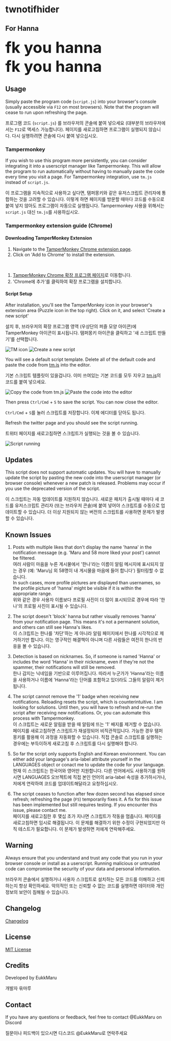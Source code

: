 # twnotifhider

## For Hanna

<font size="7">**fk you hanna**  
**fk you hanna**  
</font>  

## Usage

Simply paste the program code (`script.js`) into your browser's console (usually accessible via `F12` on most browsers). Note that the program will cease to run upon refreshing the page.

프로그램 코드 (`script.js`) 를 브라우저의 콘솔에 붙여 넣으세요 (대부분의 브라우저에서는 `F12`로 액세스 가능합니다). 페이지를 새로고침하면 프로그램이 실행되지 않습니다. 다시 실행하려면 콘솔에 다시 붙여 넣으십시오.

### Tampermonkey

If you wish to use this program more persistently, you can consider integrating it into a userscript manager like Tampermonkey. This will allow the program to run automatically without having to manually paste the code every time you visit a page.
For Tampermonkey integration, use `tm.js` instead of `script.js`.

이 프로그램을 지속적으로 사용하고 싶다면, 탬퍼몽키와 같은 유저스크립트 관리자에 통합하는 것을 고려할 수 있습니다. 이렇게 하면 페이지를 방문할 때마다 코드를 수동으로 붙여 넣지 않아도 프로그램이 자동으로 실행됩니다.
Tampermonkey 사용을 위해서는 `script.js` 대신 `tm.js`를 사용하십시오.

### Tampermonkey extension guide (Chrome)

#### Downloading TamperMonkey Extension

1. Navigate to the [TamperMonkey Chrome extension page](https://chromewebstore.google.com/detail/tampermonkey/dhdgffkkebhmkfjojejmpbldmpobfkfo).
2. Click on 'Add to Chrome' to install the extension.
<br>

1. [TamperMonkey Chrome 확장 프로그램 페이지](https://chromewebstore.google.com/detail/tampermonkey/dhdgffkkebhmkfjojejmpbldmpobfkfo)로 이동합니다.<br>
2. 'Chrome에 추가'를 클릭하여 확장 프로그램을 설치합니다.

#### Script Setup

After installation, you'll see the TamperMonkey icon in your browser's extension area (Puzzle icon in the top right). Click on it, and select 'Create a new script'

설치 후, 브라우저의 확장 프로그램 영역 (우상단의 퍼즐 모양 아이콘)에 TamperMonkey 아이콘이 표시됩니다. 탬퍼몽키 아이콘을 클릭하고 '새 스크립트 만들기'를 선택합니다.

![TM icon](./readme_screenshots/ss0.png)
![Create a new script](./readme_screenshots/ss1.png)

You will see a default script template. Delete all of the default code and paste the code from [tm.js](https://github.com/EukkMaru/twnotifhider/blob/main/tm.js) into the editor.

기본 스크립트 템플릿이 있을겁니다. 이미 쓰여있는 기본 코드를 모두 지우고 [tm.js](https://github.com/EukkMaru/twnotifhider/blob/main/tm.js)의 코드를 붙여 넣으세요.

![Copy the code from tm.js](./readme_screenshots/ss2.png)
![Paste the code into the editor](./readme_screenshots/ss3.png)

Then press `Ctrl/Cmd` + `S` to save the script. You can now close the editor.

`Ctrl/Cmd` + `S`를 눌러 스크립트를 저장합니다. 이제 에디터를 닫아도 됩니다.

Refresh the twitter page and you should see the script running.

트위터 페이지를 새로고침하면 스크립트가 실행되는 것을 볼 수 있습니다.

![Script running](./readme_screenshots/ss4.png)


## Updates

This script does not support automatic updates. You will have to manually update the script by pasting the new code into the userscript manager (or browser console) whenever a new patch is released. Problems may occur if you use the deprecated version of the script.

이 스크립트는 자동 업데이트를 지원하지 않습니다. 새로운 패치가 출시될 때마다 새 코드를 유저스크립트 관리자 (또는 브라우저 콘솔)에 붙여 넣어야 스크립트를 수동으로 업데이트할 수 있습니다. 더 이상 지원되지 않는 버전의 스크립트를 사용하면 문제가 발생할 수 있습니다.


## Known Issues

1. Posts with multiple likes that don't display the name 'hanna' in the notification message (e.g. 'Maru and 58 more liked your post') cannot be filtered.<br>
   여러 사람이 마음을 누른 게시물에서 '한나'라는 이름이 알림 메시지에 표시되지 않는 경우 (예: 'Maru님 외 58명이 내 게시물을 마음에 들어 합니다') 필터링할 수 없습니다.<br>
In such cases, more profile pictures are displayed than usernames, so the profile picture of 'hanna' might be visible if it is within the appropriate range.<br>
   위와 같은 경우 사용자 이름보다 프로필 사진이 더 많이 표시되므로 경우에 따라 '한나'의 프로필 사진이 표시될 수 있습니다.

2. The script doesn't 'block' hanna but rather visually removes 'hanna' from your notification page. This means it's not a permanent solution, and others can still see Hanna's likes.  <br>
   이 스크립트는 한나를 '차단'하는 게 아니라 알림 페이지에서 한나를 시각적으로 제거하기만 합니다. 이는 영구적인 해결책이 아니며 다른 사람들은 여전히 한나의 반응을 볼 수 있습니다.<br>

3. Detection is based on nicknames. So, if someone is named 'Hanna' or includes the word 'Hanna' in their nickname, even if they're not the spammer, their notifications will still be removed.  <br>
   한나 감지는 닉네임을 기반으로 이루어집니다. 따라서 누군가가 'Hanna'라는 이름을 사용하거나 이름에 'Hanna'라는 단어를 포함하고 있더라도 그들의 알림이 제거됩니다.<br>

4. The script cannot remove the '1' badge when receiving new notifications. Reloading resets the script, which is counterintuitive. I am looking for solutions. Until then, you will have to refresh and re-run the script after receiving new notifications. Or, you can automate this process with Tampermonkey.<br>
   이 스크립트는 새로운 알림을 받을 때 알림에 뜨는 '1' 배지를 제거할 수 없습니다. 페이지를 새로고침하면 스크립트가 재설정되어 비직관적입니다. 가능한 경우 탬퍼몽키를 활용해 이 과정을 자동화할 수 있습니다. 직접 콘솔로 스크립트를 실행하는 경우에는 부득이하게 새로고침 후 스크립트를 다시 실행해야 합니다.<br>

5. So far the script only supports English and Korean environment. You can either add your language's aria-label attribute yourself in the LANGUAGES object or conact me to update the code for your language.<br>
    현재 이 스크립트는 한국어와 영어만 지원합니다. 다른 언어에서도 사용하기를 원하시면 LANGUAGES 오브젝트에 직접 본인 언어의 aria-label 속성을 추가하시거나, 저에게 연락하여 코드를 업데이트해달라고 요청하십시오.

6. The script ceases to function after few dozen second has elapsed since refresh; refreshing the page (`F5`) temporarily fixes it. A fix for this issue has been implemented but still requires testing. If you encounter this issue, please contact me.<br>
   페이지를 새로고침한 후 몇십 초가 지나면 스크립트가 작동을 멈춥니다. 페이지를 새로고침하면 임시로 해결됩니다. 이 문제를 해결하기 위한 수정이 구현되었지만 아직 테스트가 필요합니다. 이 문제가 발생하면 저에게 연락해주세요.<br>   

## Warning

Always ensure that you understand and trust any code that you run in your browser console or install as a userscript. Running malicious or untrusted code can compromise the security of your data and personal information.

브라우저 콘솔에서 실행하거나 사용자 스크립트로 설치하는 모든 코드를 이해하고 신뢰하는지 항상 확인하세요. 악의적인 또는 신뢰할 수 없는 코드를 실행하면 데이터와 개인 정보의 보안이 침해될 수 있습니다.

## Changelog
[Changelog](CHANGELOG.md)

## License

[MIT License](LICENSE.md)

## Credits

Developed by EukkMaru

개발자 윾마루

## Contact

If you have any questions or feedback, feel free to contact @EukkMaru on Discord

질문이나 피드백이 있으시면 디스코드 @EukkMaru로 연락주세요
